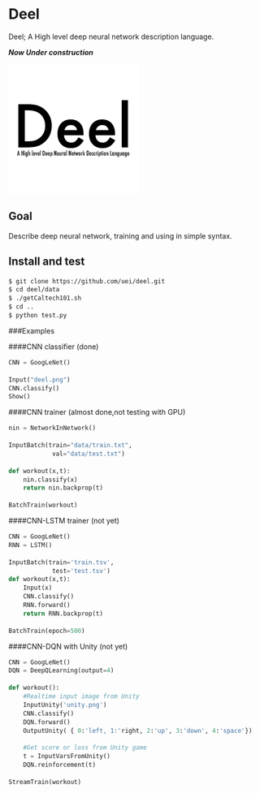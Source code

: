 # Deel
Deel; A High level deep neural network description language.

***Now Under construction***

![logo](deel.png)


## Goal
Describe deep neural network, training and using in simple syntax.

## Install and test

```sh
$ git clone https://github.com/uei/deel.git
$ cd deel/data
$ ./getCaltech101.sh
$ cd ..
$ python test.py
```

###Examples

####CNN classifier (done)
```python
CNN = GoogLeNet()

Input("deel.png")
CNN.classify()
Show()

```

####CNN trainer (almost done,not testing with GPU)
```python
nin = NetworkInNetwork()

InputBatch(train="data/train.txt",
			val="data/test.txt")

def workout(x,t):
	nin.classify(x)	
	return nin.backprop(t)

BatchTrain(workout)
```

####CNN-LSTM trainer (not yet)
```python
CNN = GoogLeNet()
RNN = LSTM()

InputBatch(train='train.tsv',
			test='test.tsv')
def workout(x,t):
	Input(x)
	CNN.classify() 
	RNN.forward()
	return RNN.backprop(t)

BatchTrain(epoch=500)
```

####CNN-DQN with Unity (not yet)
```python
CNN = GoogLeNet()
DQN = DeepQLearning(output=4)

def workout():
	#Realtime input image from Unity
	InputUnity('unity.png') 
	CNN.classify() 
	DQN.forward()
    OutputUnity( { 0:'left, 1:'right, 2:'up', 3:'down', 4:'space'})

	#Get score or loss from Unity game
	t = InputVarsFromUnity()
	DQN.reinforcement(t)

StreamTrain(workout)
```

